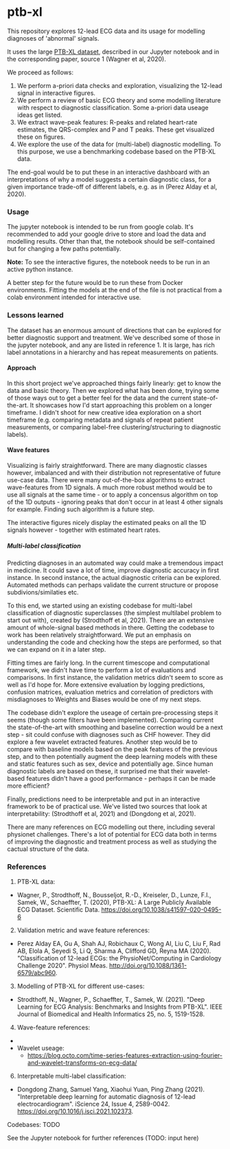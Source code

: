 # ptb-xl

This repository explores 12-lead ECG data and its usage for modelling diagnoses of 'abnormal' signals.

It uses the large [PTB-XL dataset](https://physionet.org/content/ptb-xl/1.0.2/), described in our Jupyter notebook and in the corresponding paper, source 1 (Wagner et al, 2020).

We proceed as follows:
1. We perform a-priori data checks and exploration, visualizing the 12-lead signal in interactive figures.
2. We perform a review of basic ECG theory and some modelling literature with respect to diagnostic classification. Some a-priori data useage ideas get listed.
3. We extract wave-peak features: R-peaks and related heart-rate estimates, the QRS-complex and P and T peaks. These get visualized these on figures.
4. We explore the use of the data for (multi-label) diagnostic modelling. To this purpose, we use a benchmarking codebase based on the PTB-XL data.

The end-goal would be to put these in an interactive dashboard with an interpretations of why a model suggests a certain diagnostic class, for a given importance trade-off of different labels, e.g. as in (Perez Alday et al, 2020).

### Usage

The jupyter notebook is intended to be run from google colab. It's recommended to add your google drive to store and load the data and modelling results. Other than that, the notebook should be self-contained but for changing a few paths potentially.

**Note:** To see the interactive figures, the notebook needs to be run in an active python instance.

A better step for the future would be to run these from Docker environments. Fitting the models at the end of the file is not practical from a colab environment intended for interactive use.

### Lessons learned

The dataset has an enormous amount of directions that can be explored for better diagnostic support and treatment. We've described some of those in the jupyter notebook, and any are listed in reference 1. It is large, has rich label annotations in a hierarchy and has repeat measurements on patients.

#### Approach

In this short project we've approached things fairly linearly: get to know the data and basic theory. Then we explored what has been done, trying some of those ways out to get a better feel for the data and the current state-of-the-art. It showcases how I'd start approaching this problem on a longer timeframe. I didn't shoot for new creative idea exploration on a short timeframe (e.g. comparing metadata and signals of repeat patient measurements, or comparing label-free clustering/structuring to diagnostic labels). 

#### Wave features

Visualizing is fairly straightforward. There are many diagnostic classes however, imbalanced and with their distribution not representative of future use-case data. There were many out-of-the-box algorithms to extract wave-features from 1D signals. A much more robust method would be to use all signals at the same time - or to apply a concensus algorithm on top of the 1D outputs - ignoring peaks that don't occur in at least 4 other signals for example. Finding such algorithm is a future step.

The interactive figures nicely display the estimated peaks on all the 1D signals however - together with estimated heart rates.

##### Multi-label classification

Predicting diagnoses in an automated way could make a tremendous impact in medicine. It could save a lot of time, improve diagnostic accuracy in first instance. In second instance, the actual diagnostic criteria can be explored. Automated methods can perhaps validate the current structure or propose subdivions/similaties etc.

To this end, we started using an existing codebase for multi-label classification of diagnostic superclasses (the simplest multilabel problem to start out with), created by (Strodthoff et al, 2021). There are an extensive amount of whole-signal based methods in there. Getting the codebase to work has been relatively straightforward. We put an emphasis on understanding the code and checking how the steps are performed, so that we can expand on it in a later step. 

Fitting times are fairly long. In the current timescope and computational framework, we didn't have time to perform a lot of evaluations and comparisons. In first instance, the validation metrics didn't seem to score as well as I'd hope for. More extensive evaluation by logging predictions, confusion matrices, evaluation metrics and correlation of predictors with misdiagnoses to Weights and Biases would be one of my next steps.

The codebase didn't explore the useage of certain pre-processing steps it seems (though some filters have been implemented). Comparing current the state-of-the-art with smoothing and baseline correction would be a next step - sit could confuse with diagnoses such as CHF however. They did explore a few wavelet extracted features. Another step would be to compare with baseline models based on the peak features of the previous step, and to then potentially augment the deep learning models with these and static features such as sex, device and potentially age. Since human diagnostic labels are based on these, it surprised me that their wavelet-based features didn't have a good performance - perhaps it can be made more efficient?

Finally, predictions need to be interpretable and put in an interactive framework to be of practical use. We've listed two sources that look at interpretability: (Strodthoff et al, 2021) and (Dongdong et al, 2021). 

There are many references on ECG modelling out there, including several physionet challenges. There's a lot of potential for ECG data both in terms of improving the diagnostic and treatment process as well as studying the cactual structure of the data.


### References

1. PTB-XL data:
  - Wagner, P., Strodthoff, N., Bousseljot, R.-D., Kreiseler, D., Lunze, F.I., Samek, W., Schaeffter, T. (2020), PTB-XL: A Large Publicly Available ECG Dataset. Scientific Data. https://doi.org/10.1038/s41597-020-0495-6
2. Validation metric and wave feature references:
  - Perez Alday EA, Gu A, Shah AJ, Robichaux C, Wong AI, Liu C, Liu F, Rad AB, Elola A, Seyedi S, Li Q, Sharma A, Clifford GD, Reyna MA (2020). "Classification of 12-lead ECGs: the PhysioNet/Computing in Cardiology Challenge 2020". Physiol Meas. http://doi.org/10.1088/1361-6579/abc960.
3. Modelling of PTB-XL for different use-cases:
  - Strodthoff, N., Wagner, P., Schaeffter, T., Samek, W. (2021). "Deep Learning for ECG Analysis: Benchmarks and Insights from PTB-XL". IEEE Journal of Biomedical and Health Informatics 25, no. 5, 1519-1528.
4. Wave-feature references:
  -
  - Wavelet useage:
    - https://blog.octo.com/time-series-features-extraction-using-fourier-and-wavelet-transforms-on-ecg-data/
6. Interpretable multi-label classification:
  - Dongdong Zhang, Samuel Yang, Xiaohui Yuan, Ping Zhang (2021). "Interpretable deep learning for automatic diagnosis of 12-lead electrocardiogram". iScience 24, Issue 4, 2589-0042. https://doi.org/10.1016/j.isci.2021.102373.

Codebases: TODO

See the Jupyter notebook for further references (TODO: input here)
